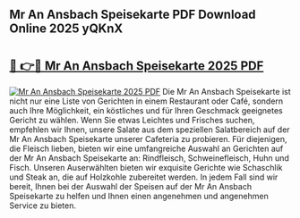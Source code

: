 ## Mr An Ansbach Speisekarte PDF Download Online 2025 yQKnX

# <h2><a href="http://gc6oqr.nevu.top/?p=Mr+An+Ansbach+Speisekarte">🔗 👉🔴 Mr An Ansbach Speisekarte 2025 PDF</a></h2>

[![Mr An Ansbach Speisekarte 2025 PDF](https://i.imgur.com/dBaPXMq.png)](http://gc6oqr.nevu.top/?p=Mr+An+Ansbach+Speisekarte)
Die Mr An Ansbach Speisekarte ist nicht nur eine Liste von Gerichten in einem Restaurant oder Café, sondern auch Ihre Möglichkeit, ein köstliches und für Ihren Geschmack geeignetes Gericht zu wählen. Wenn Sie etwas Leichtes und Frisches suchen, empfehlen wir Ihnen, unsere Salate aus dem speziellen Salatbereich auf der Mr An Ansbach Speisekarte unserer Cafeteria zu probieren. Für diejenigen, die Fleisch lieben, bieten wir eine umfangreiche Auswahl an Gerichten auf der Mr An Ansbach Speisekarte an: Rindfleisch, Schweinefleisch, Huhn und Fisch. Unseren Auserwählten bieten wir exquisite Gerichte wie Schaschlik und Steak an, die auf Holzkohle zubereitet werden. In jedem Fall sind wir bereit, Ihnen bei der Auswahl der Speisen auf der Mr An Ansbach Speisekarte zu helfen und Ihnen einen angenehmen und angenehmen Service zu bieten.
